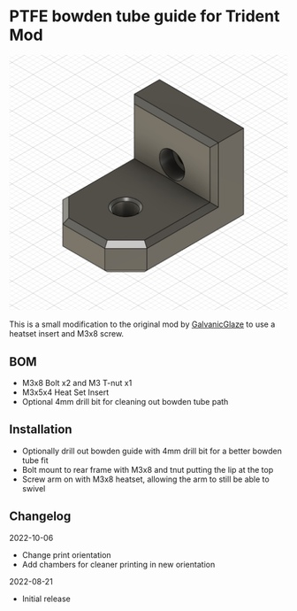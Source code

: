 # PTFE bowden tube guide for Trident Mod

![Image of bowden guide](Images/Trident-Bowden-Guide.png)

This is a small modification to the original mod by [GalvanicGlaze](https://github.com/GalvanicGlaze/Voron_Mods/tree/main/Trident%20Bowden%20tube%20PTFE%20guide) to use a heatset insert and M3x8 screw.

## BOM
- M3x8 Bolt x2 and M3 T-nut x1
- M3x5x4 Heat Set Insert
- Optional 4mm drill bit for cleaning out bowden tube path

## Installation
- Optionally drill out bowden guide with 4mm drill bit for a better bowden tube fit
- Bolt mount to rear frame with M3x8 and tnut putting the lip at the top
- Screw arm on with M3x8 heatset, allowing the arm to still be able to swivel

## Changelog
2022-10-06
- Change print orientation
- Add chambers for cleaner printing in new orientation

2022-08-21
- Initial release
